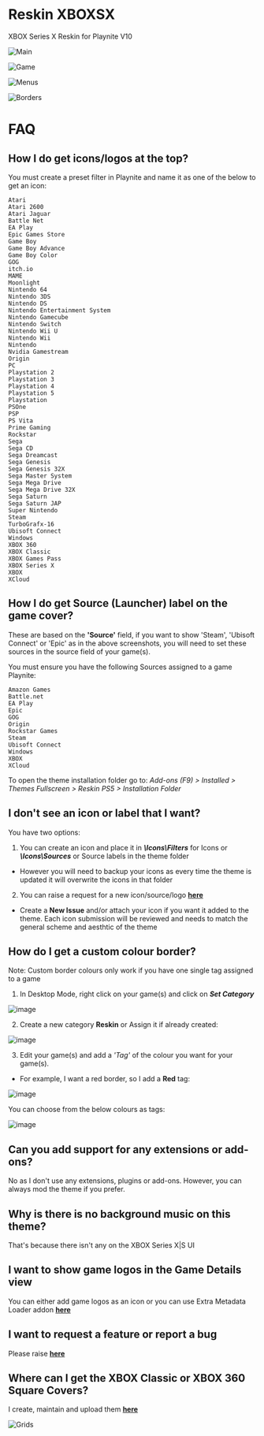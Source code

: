 # Reskin XBOXSX
XBOX Series X Reskin for Playnite V10

![Main](https://raw.githubusercontent.com/TheKersalMassive/ReskinXBOXSX/main/Media/Screenshot-01.jpg)

![Game](https://raw.githubusercontent.com/TheKersalMassive/ReskinXBOXSX/main/Media/Screenshot-02.jpg)

![Menus](https://raw.githubusercontent.com/TheKersalMassive/ReskinXBOXSX/main/Media/Menus-01.jpg)

![Borders](https://raw.githubusercontent.com/TheKersalMassive/ReskinXBOXSX/main/Media/Borders-01.jpg)

# FAQ

## How I do get icons/logos at the top?
You must create a preset filter in Playnite and name it as one of the below to get an icon:
```
Atari
Atari 2600
Atari Jaguar
Battle Net
EA Play
Epic Games Store
Game Boy
Game Boy Advance
Game Boy Color
GOG
itch.io
MAME
Moonlight
Nintendo 64
Nintendo 3DS
Nintendo DS
Nintendo Entertainment System
Nintendo Gamecube
Nintendo Switch
Nintendo Wii U
Nintendo Wii
Nintendo
Nvidia Gamestream
Origin
PC
Playstation 2
Playstation 3
Playstation 4
Playstation 5
Playstation
PSOne
PSP
PS Vita
Prime Gaming
Rockstar
Sega
Sega CD
Sega Dreamcast
Sega Genesis
Sega Genesis 32X
Sega Master System
Sega Mega Drive
Sega Mega Drive 32X
Sega Saturn
Sega Saturn JAP
Super Nintendo
Steam
TurboGrafx-16
Ubisoft Connect
Windows
XBOX 360
XBOX Classic
XBOX Games Pass
XBOX Series X
XBOX
XCloud
```

## How I do get Source (Launcher) label on the game cover?
These are based on the **'Source'** field, if you want to show 'Steam', 'Ubisoft Connect' or 'Epic' as in the above screenshots, you will need to set these sources in the source field of your game(s).

You must ensure you have the following Sources assigned to a game Playnite:
```
Amazon Games
Battle.net
EA Play
Epic
GOG
Origin
Rockstar Games
Steam
Ubisoft Connect
Windows
XBOX 
XCloud
```

To open the theme installation folder go to:
*Add-ons (F9) > Installed > Themes Fullscreen > Reskin PS5 > Installation Folder*


## I don't see an icon or label that I want?
You have two options:

1. You can create an icon and place it in ***\Icons\Filters*** for Icons or ***\Icons\Sources*** or Source labels in the theme folder
- However you will need to backup your icons as every time the theme is updated it will overwrite the icons in that folder

2. You can raise a request for a new icon/source/logo **[here](https://github.com/TheKersalMassive/ReskinXBOXSX/issues)**
- Create a **New Issue** and/or attach your icon if you want it added to the theme. Each icon submission will be reviewed and needs to match the general scheme and aesthtic of the theme

## How do I get a custom colour border?

Note: Custom border colours only work if you have one single tag assigned to a game

1. In Desktop Mode, right click on your game(s) and click on ***Set Category***

![image](https://user-images.githubusercontent.com/90322803/140609057-c76f0643-6c7b-40be-ba84-5bb4d434e4c5.png)

2. Create a new category **Reskin** or Assign it if already created:

![image](https://user-images.githubusercontent.com/90322803/140609072-a7d03430-86b0-4978-b1b3-a538728247bb.png)

3. Edit your game(s) and add a *'Tag'* of the colour you want for your game(s).
- For example, I want a red border, so I add a **Red** tag:

![image](https://user-images.githubusercontent.com/90322803/140609117-327d217d-b20e-4847-af96-03d36d94f845.png)

You can choose from the below colours as tags:

![image](https://user-images.githubusercontent.com/90322803/140609155-4e22467c-489a-4801-9097-f1c252ab7470.png)


## Can you add support for any extensions or add-ons?
No as I don't use any extensions, plugins or add-ons. However, you can always mod the theme if you prefer.


## Why is there is no background music on this theme?
That's because there isn't any on the XBOX Series X|S UI


## I want to show game logos in the Game Details view
You can either add game logos as an icon or you can use Extra Metadata Loader addon **[here](https://playnite.link/forum/thread-814.html)**


## I want to request a feature or report a bug
Please raise **[here](https://github.com/TheKersalMassive/ReskinXBOXSX/issues)**


## Where can I get the XBOX Classic or XBOX 360 Square Covers?
I create, maintain and upload them **[here](https://www.steamgriddb.com/collection/4227/grids)**

![Grids](https://raw.githubusercontent.com/TheKersalMassive/ReskinXBOXSX/main/Media/SteamGrids-01.jpg)
